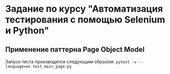 # Задание по курсу "Автоматизация тестирования с помощью Selenium и Python"
## Применение паттерна Page Object Model
Запуск теста производится следующим образом:
`pytest -v --language=en test_main_page.py`